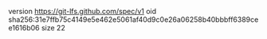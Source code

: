 version https://git-lfs.github.com/spec/v1
oid sha256:31e7ffb75c4149e5e462e5061af40d9c0e26a06258b40bbbff6389cee1616b06
size 22
